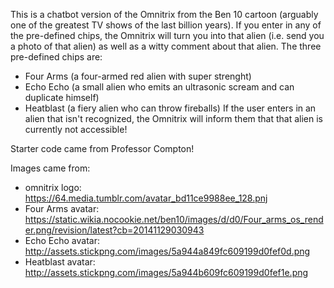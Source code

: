 This is a chatbot version of the Omnitrix from the Ben 10 cartoon (arguably one of the greatest TV shows of the last billion years). If you enter in any of the pre-defined chips, the Omnitrix will turn you into that alien (i.e. send you a photo of that alien) as well as a witty comment about that alien. 
The three pre-defined chips are:
- Four Arms (a four-armed red alien with super strenght)
- Echo Echo (a small alien who emits an ultrasonic scream and can duplicate himself)
- Heatblast (a fiery alien who can throw fireballs)
If the user enters in an alien that isn't recognized, the Omnitrix will inform them that that alien is currently 
not accessible!

Starter code came from Professor Compton!

Images came from: 
- omnitrix logo: https://64.media.tumblr.com/avatar_bd11ce9988ee_128.pnj
- Four Arms avatar: https://static.wikia.nocookie.net/ben10/images/d/d0/Four_arms_os_render.png/revision/latest?cb=20141129030943 
- Echo Echo avatar: http://assets.stickpng.com/images/5a944a849fc609199d0fef0d.png
- Heatblast avatar: http://assets.stickpng.com/images/5a944b609fc609199d0fef1e.png